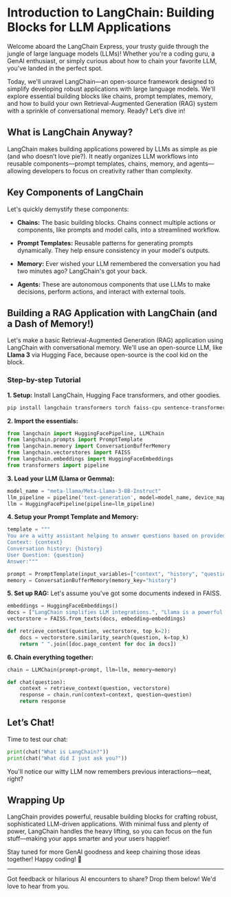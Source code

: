 # Introduction to LangChain: Building Blocks for LLM Applications

Welcome aboard the LangChain Express, your trusty guide through the jungle of large language models (LLMs)! Whether you're a coding guru, a GenAI enthusiast, or simply curious about how to chain your favorite LLM, you've landed in the perfect spot.

Today, we'll unravel LangChain—an open-source framework designed to simplify developing robust applications with large language models. We'll explore essential building blocks like chains, prompt templates, memory, and how to build your own Retrieval-Augmented Generation (RAG) system with a sprinkle of conversational memory. Ready? Let’s dive in!

## What is LangChain Anyway?

LangChain makes building applications powered by LLMs as simple as pie (and who doesn’t love pie?). It neatly organizes LLM workflows into reusable components—prompt templates, chains, memory, and agents—allowing developers to focus on creativity rather than complexity.

## Key Components of LangChain

Let's quickly demystify these components:

* **Chains:** The basic building blocks. Chains connect multiple actions or components, like prompts and model calls, into a streamlined workflow.

* **Prompt Templates:** Reusable patterns for generating prompts dynamically. They help ensure consistency in your model's outputs.

* **Memory:** Ever wished your LLM remembered the conversation you had two minutes ago? LangChain's got your back.

* **Agents:** These are autonomous components that use LLMs to make decisions, perform actions, and interact with external tools.

## Building a RAG Application with LangChain (and a Dash of Memory!)

Let's make a basic Retrieval-Augmented Generation (RAG) application using LangChain with conversational memory. We'll use an open-source LLM, like **Llama 3** via Hugging Face, because open-source is the cool kid on the block.

### Step-by-step Tutorial

**1. Setup:**
Install LangChain, Hugging Face transformers, and other goodies.

```bash
pip install langchain transformers torch faiss-cpu sentence-transformers
```

**2. Import the essentials:**

```python
from langchain import HuggingFacePipeline, LLMChain
from langchain.prompts import PromptTemplate
from langchain.memory import ConversationBufferMemory
from langchain.vectorstores import FAISS
from langchain.embeddings import HuggingFaceEmbeddings
from transformers import pipeline
```

**3. Load your LLM (Llama or Gemma):**

```python
model_name = "meta-llama/Meta-Llama-3-8B-Instruct"
llm_pipeline = pipeline('text-generation', model=model_name, device_map='auto')
llm = HuggingFacePipeline(pipeline=llm_pipeline)
```

**4. Setup your Prompt Template and Memory:**

```python
template = """
You are a witty assistant helping to answer questions based on provided context and previous conversation.
Context: {context}
Conversation history: {history}
User Question: {question}
Answer:"""

prompt = PromptTemplate(input_variables=["context", "history", "question"], template=template)
memory = ConversationBufferMemory(memory_key="history")
```

**5. Set up RAG:**
Let's assume you've got some documents indexed in FAISS.

```python
embeddings = HuggingFaceEmbeddings()
docs = ["LangChain simplifies LLM integrations.", "Llama is a powerful open-source LLM."]
vectorstore = FAISS.from_texts(docs, embedding=embeddings)

def retrieve_context(question, vectorstore, top_k=2):
    docs = vectorstore.similarity_search(question, k=top_k)
    return " ".join([doc.page_content for doc in docs])
```

**6. Chain everything together:**

```python
chain = LLMChain(prompt=prompt, llm=llm, memory=memory)

def chat(question):
    context = retrieve_context(question, vectorstore)
    response = chain.run(context=context, question=question)
    return response
```

## Let’s Chat!

Time to test our chat:

```python
print(chat("What is LangChain?"))
print(chat("What did I just ask you?"))
```

You'll notice our witty LLM now remembers previous interactions—neat, right?

## Wrapping Up

LangChain provides powerful, reusable building blocks for crafting robust, sophisticated LLM-driven applications. With minimal fuss and plenty of power, LangChain handles the heavy lifting, so you can focus on the fun stuff—making your apps smarter and your users happier!

Stay tuned for more GenAI goodness and keep chaining those ideas together! Happy coding! 🚀

---

Got feedback or hilarious AI encounters to share? Drop them below! We'd love to hear from you.
